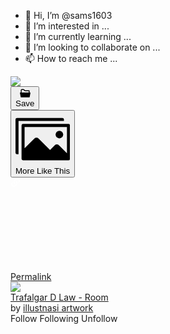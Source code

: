 - 👋 Hi, I’m @sams1603
- 👀 I’m interested in ...
- 🌱 I’m currently learning ...
- 💞️ I’m looking to collaborate on ...
- 📫 How to reach me ...

<!---
sams1603/sams1603 is a ✨ special ✨ repository because its `README.md` (this file) appears on your GitHub profile.
You can click the Preview link to take a look at your changes.
--->
<div class="Overlay-wallpaper-Xkw" style="margin-right: 0px;"></div>
<div class="js-slide-content lightbox-content zoomable zoomable-x zoomable-y">
  <div class="project-lightbox-image-container  e2e-Project-lightbox-container">
    <img src="https://mir-s3-cdn-cf.behance.net/project_modules/2800_opt_1/f0300d125217215.611452fe353d3.jpg" srcset="https://mir-s3-cdn-cf.behance.net/project_modules/disp/f0300d125217215.611452fe353d3.jpg 600w,https://mir-s3-cdn-cf.behance.net/project_modules/max_1200/f0300d125217215.611452fe353d3.jpg 1200w,https://mir-s3-cdn-cf.behance.net/project_modules/1400_opt_1/f0300d125217215.611452fe353d3.jpg 1400w,https://mir-s3-cdn-cf.behance.net/project_modules/fs/f0300d125217215.611452fe353d3.jpg 1920w,https://mir-s3-cdn-cf.behance.net/project_modules/2800_opt_1/f0300d125217215.611452fe353d3.jpg 2800w," sizes="(max-width: 2800px) 100vw, 2800px">
    <div class="project-item-lightbox__actions  qa-lightbox-actions lightbox-extra">
      <div class="project-item-lightbox__action js-module-lightbox-cai" data-id="711150437"></div>
      <div data-id="711150437" class="vue-portal-target  project-item-lightbox__action js-module-lightbox-add-to-collection"><button type="button" target="_self" role="button" class="Btn-button-CqT Btn-inverted-GDL Btn-normal-If5 Btn-shouldBlur-ZHs Actions-moduleAction-pY1 e2e-Project-modules-Actions-addModuletoMoodboard"><div class="Btn-labelWrapper-_Re"><div class="Btn-icon-BDP Btn-leading-gb0"><svg xmlns="http://www.w3.org/2000/svg" width="17" height="17" viewBox="0 0 17 17" class="Collection-icon-mXx Actions-collectionIcon-qVN"><path d="M5.69,3.395,7.97,5.487h6.217V7.579H2.858V3.743a.351.351,0,0,1,.354-.349ZM5.69,2H3.212a1.757,1.757,0,0,0-1.77,1.743V7.579h-1a.356.356,0,0,0-.27.123A.345.345,0,0,0,.1,7.985L1.336,14.68a.705.705,0,0,0,.7.572H15.012a.705.705,0,0,0,.7-.572L16.95,7.985a.345.345,0,0,0-.079-.283.356.356,0,0,0-.27-.123h-1V4.789a.7.7,0,0,0-.708-.7H8.523L6.859,2.514A1.657,1.657,0,0,0,5.69,2Z" transform="translate(-0.023 -0.5)"></path></svg></div><div class="Btn-label-QJi e2e-Btn-label"> Save </div><!----></div></button></div>
      <div data-id="711150437" class="vue-portal-target  project-item-lightbox__action js-module-lightbox-similar-images"><div class="SimilarImagesButton-similarImageButtonContainer-TqJ Actions-moduleAction-pY1"><button type="button" target="_self" role="button" class="Btn-button-CqT Btn-inverted-GDL Btn-normal-If5"><div class="Btn-labelWrapper-_Re"><div class="Btn-icon-BDP Btn-leading-gb0"><!----><svg xmlns="http://www.w3.org/2000/svg" viewBox="0 0 18 18" class="SimilarImagesButton-icon-oBF SimilarImagesButton-normal-llV"><path d="M16 2.5a.534.534 0 00-.563-.5H.563A.534.534 0 000 2.5v11a.534.534 0 00.563.5H1V3h15z"></path><path d="M17.5 4h-15a.5.5 0 00-.5.5v11a.5.5 0 00.5.5h15a.5.5 0 00.5-.5v-11a.5.5 0 00-.5-.5zm-.5 9.687l-2.636-2.637a1 1 0 00-1.414 0l-1.536 1.536-3.778-3.779a1 1 0 00-1.414 0L3 12.03V5h14z"></path><circle cx="14.5" cy="7.5" r="1.25"></circle></svg></div><div class="Btn-label-QJi e2e-Btn-label"><span class="">More Like This </span><!----></div><!----></div></button></div></div>
      <div data-id="711150437" class="vue-portal-target  project-item-lightbox__action js-module-lightbox-trigger"><div class="Actions-actionButtonContainer-cqX"><!----><!----></div></div>
      <div data-id="711150437" class="vue-portal-target  project-item-lightbox__action js-module-lightbox-permalink"><div class="Actions-actionButtonContainer-cqX"><a href="/gallery/125217215/Trafalgar-D-Law-Room/modules/711150437" type="button" target="_blank" role="button" class="Btn-button-CqT Btn-inverted-GDL Btn-normal-If5 Btn-shouldBlur-ZHs Actions-moduleAction-pY1 Actions-moduleActionLink-ur1"><div class="Btn-labelWrapper-_Re"><div class="Btn-icon-BDP Btn-leading-gb0"><svg xmlns="http://www.w3.org/2000/svg" fill="white" class="Actions-linkIcon-mBN"><path fill="none" d="M0 0v16h16V0H0zm11.5 10.5l-4 4-.5.5H4l-3-3V9l.5-.5L3 7v4l2 2h1l3.5-3.5v-1L8 7l.5-.5 1-1 2 2v3zM15 7l-.5.5L13 9V5l-2-2h-1L6.5 6.5v1L8 9l-.5.5-1 1-2-2v-3l4-4L9 1h3l3 3v3z"></path><path d="M9 1L4.5 5.5v3l2 2 1-1L8 9 6.5 7.5v-1L10 3h1l2 2v4l2-2V4l-3-3z"></path><path d="M8 7l1.5 1.5v1L6 13H5l-2-2V7L1 9v3l3 3h3l4.5-4.5v-3l-2-2z"></path></svg></div><div class="Btn-label-QJi e2e-Btn-label"> Permalink </div><!----></div></a></div></div>
      <div class="project-item-lightbox__action js-module-lightbox-cai-claim lightbox-cai-claim-action" data-id="711150437"></div>
    </div>
  </div>
    <div data-id="711150437" class="vue-portal-target  project-item-lightbox__caption js-lightbox-caption qa-lightbox-caption"><div class="ut-project-lightbox-projectInfo ProjectInfoBox-moduleLightboxCaption-vHE js-lightbox-caption ProjectInfoBox-hideLightbox-WQo" projectid="125217215" projectname="Trafalgar D Law - Room" projecturl="https://www.behance.net/gallery/125217215/Trafalgar-D-Law-Room" projectcovers="[object Object]" showfollow="true"><a href="https://www.behance.net/gallery/125217215/Trafalgar-D-Law-Room" target="_blank" class="js-project-cover-image-link ProjectInfoBox-projectLink-VAy"><img src="https://mir-s3-cdn-cf.behance.net/projects/404/3fb058125217215.Y3JvcCwzMDAwLDIzNDYsMCwzMjY.jpg" srcset="https://mir-s3-cdn-cf.behance.net/projects/115/3fb058125217215.Y3JvcCwzMDAwLDIzNDYsMCwzMjY.jpg 115w, https://mir-s3-cdn-cf.behance.net/projects/202/3fb058125217215.Y3JvcCwzMDAwLDIzNDYsMCwzMjY.jpg 202w, https://mir-s3-cdn-cf.behance.net/projects/230/3fb058125217215.Y3JvcCwzMDAwLDIzNDYsMCwzMjY.jpg 230w, https://mir-s3-cdn-cf.behance.net/projects/404/3fb058125217215.Y3JvcCwzMDAwLDIzNDYsMCwzMjY.jpg 404w, https://mir-s3-cdn-cf.behance.net/projects/max_808/3fb058125217215.Y3JvcCwzMDAwLDIzNDYsMCwzMjY.jpg 808w" class="ProjectInfoBox-projectCoverThumbnail-whi"></a><div class="ProjectInfoBox-projectInfo-iOp"><a href="https://www.behance.net/gallery/125217215/Trafalgar-D-Law-Room" target="_blank" class="js-project-cover-title-link ProjectInfoBox-projectName-jaR ut-lightbox-project-name">Trafalgar D Law - Room</a><div class="ProjectInfoBox-projectOwners-EBV"><span>by <a data-id="104890367" href="https://www.behance.net/pram21" target="_blank" class="ut-lightbox-project-owner link">illustnasi artwork</a></span><div class="FollowButtonLegacy-legacyButton-mPH ProjectInfoBox-projectFollow-DwD ut-lightbox-singleowner-follow"><div class="js-action-follow  form-button-wrap rf-button__container rf-button__container--follow follow-button-container rf-button__container--follow-link" data-followee="104890367" data-entity="user" data-following="false" data-display-name="" data-source="lightbox" data-project-id="">
  <a class="js-form-button-follow e2e-form-button-follow rf-button--small rf-button rf-button--follow"><span class="rf-button__label">Follow</span></a>
  <a class="e2e-form-button-following rf-button--small rf-button rf-button--secondary rf-button--following"><span class="rf-button__label">Following</span></a>
  <a class="js-form-button-unfollow e2e-form-button-unfollow rf-button--small rf-button rf-button--danger rf-button--unfollow"><span class="rf-button__label">Unfollow</span></a>
</div>
</div></div></div></div></div>
</div>

